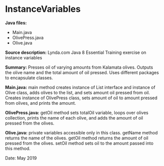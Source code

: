# InstanceVariables

**Java files:**
* Main.java
* OlivePress.java
* Olive.java

**Source description:** Lynda.com Java 8 Essential Training exercise on instance variables

**Summary:** Presses oil of varying amounts from Kalamata olives. Outputs the olive name and the total amount of oil pressed. Uses different packages to encapsulate classes.

**Main.java:** main method creates instance of List interface and instance of Olive class, adds olives to the list, and sets amount oil pressed from oil. Creates instance of OlivePress class, sets amount of oil to amount pressed from olives, and prints the amount.

**OlivePress.java:** getOil method sets totalOil variable, loops over olives collection, prints the name of each olive, and adds the amount of oil pressed from the olives.

**Olive.java:** private variables accessible only in this class. getName method returns the name of the olives. getOil method returns the amount of oil pressed from the olives. setOil method sets oil to the amount passed into this method.

Date: May 2019